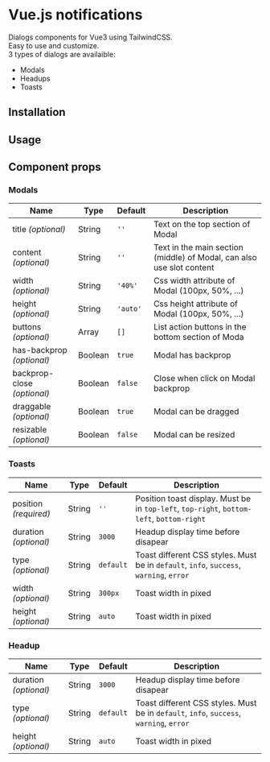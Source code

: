 # Vue.js notifications

Dialogs components for Vue3 using TailwindCSS. <br>
Easy to use and customize. <br>
3 types of dialogs are availaible:
- Modals
- Headups
- Toasts

## Installation

## Usage

## Component props
### Modals
| Name                  | Type          | Default            | Description                                                              |
| --------------------- | ------------- | ------------------ | ------------------------------------------------------------------------ |
| title *(optional)*    | String        | `'' `              | Text on the top section of Modal                                         |
| content *(optional)*  | String        | `''`               | Text in the main section (middle) of Modal, can also use slot content    |
| width *(optional)*    | String        | `'40%'`            | Css width attribute of Modal (100px, 50%, ...)                           |
| height *(optional)*   | String        | `'auto'`           | Css height attribute of Modal (100px, 50%, ...)                          |
| buttons *(optional)*        | Array          | `[]`        | List action buttons in the bottom section of Moda                        |
| has-backprop *(optional)*   | Boolean        | `true`      | Modal has backprop                                                       |
| backprop-close *(optional)* | Boolean        | `false`     | Close when click on Modal backprop                                       |
| draggable *(optional)*      | Boolean        | `true`      | Modal can be dragged                                                     |
| resizable *(optional)*      | Boolean        | `false`     | Modal can be resized                                                     |

### Toasts
| Name                    | Type          | Default            | Description                                                              |
| ----------------------- | ------------- | ------------------ | ------------------------------------------------------------------------ |
| position *(required)*   | String        | `''`               | Position toast display. Must be in `top-left`, `top-right`, `bottom-left`, `bottom-right`    |
| duration *(optional)*   | String        | `3000`            | Headup display time before disapear                                      |
| type *(optional)*       | String        | `default`          | Toast different CSS styles. Must be in `default`, `info`, `success`, `warning`, `error`  |
| width *(optional)*      | String        | `300px`            | Toast width in pixed                                                     |
| height *(optional)*     | String        | `auto`             | Toast width in pixed                                                     |

### Headup
| Name                    | Type          | Default            | Description                                                              |
| ----------------------- | ------------- | ------------------ | ------------------------------------------------------------------------ |
| duration *(optional)*   | String        | `3000`            | Headup display time before disapear                                      |
| type *(optional)*       | String        | `default`          | Toast different CSS styles. Must be in `default`, `info`, `success`, `warning`, `error`  |
| height *(optional)*     | String        | `auto`             | Toast width in pixed                                                     |